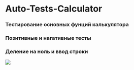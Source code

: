 # Auto-Tests-Calculator

### Тестирование основных фунций калькулятора

### Позитивные и нагативные тесты

### Деление на ноль и ввод строки

![](https://avatars.mds.yandex.net/i?id=4c89015976b86f649d917c1d4617941c-5310557-images-thumbs&n=13)


